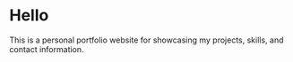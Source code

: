 # Hello 

This is a personal portfolio website for showcasing my projects, skills, and contact information.
